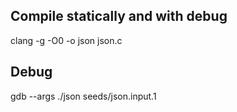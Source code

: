## Compile statically and with debug

  clang -g -O0 -o json json.c 
  
## Debug 
  gdb --args ./json seeds/json.input.1